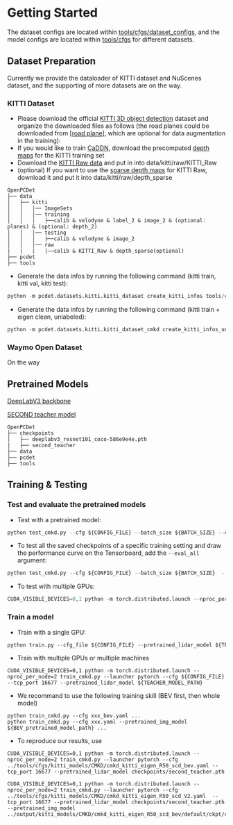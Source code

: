 # Getting Started
The dataset configs are located within [tools/cfgs/dataset_configs](../tools/cfgs/dataset_configs), 
and the model configs are located within [tools/cfgs](../tools/cfgs) for different datasets. 


## Dataset Preparation

Currently we provide the dataloader of KITTI dataset and NuScenes dataset, and the supporting of more datasets are on the way.  

### KITTI Dataset
* Please download the official [KITTI 3D object detection](http://www.cvlibs.net/datasets/kitti/eval_object.php?obj_benchmark=3d) dataset and organize the downloaded files as follows (the road planes could be downloaded from [[road plane]](https://drive.google.com/file/d/1d5mq0RXRnvHPVeKx6Q612z0YRO1t2wAp/view?usp=sharing), which are optional for data augmentation in the training):
* If you would like to train [CaDDN](../tools/cfgs/kitti_models/CaDDN.yaml), download the precomputed [depth maps](https://drive.google.com/file/d/1qFZux7KC_gJ0UHEg-qGJKqteE9Ivojin/view?usp=sharing) for the KITTI training set
* Download the [KITTI Raw data](https://www.cvlibs.net/datasets/kitti/raw_data.php) and put in into data/kitti/raw/KITTI_Raw
* (optional) If you want to use the [sparse depth maps](https://www.cvlibs.net/datasets/kitti/eval_depth_all.php) for KITTI Raw, download it and put it into data/kitti/raw/depth_sparse

```
OpenPCDet
├── data
│   ├── kitti
│   │   │── ImageSets
│   │   │── training
│   │   │   ├──calib & velodyne & label_2 & image_2 & (optional: planes) & (optional: depth_2)
│   │   │── testing
│   │   │   ├──calib & velodyne & image_2
│   │   │── raw
|   |   |   |——calib & KITTI_Raw & depth_sparse(optional)
├── pcdet
├── tools
```

* Generate the data infos by running the following command (kitti train, kitti val, kitti test): 
```python 
python -m pcdet.datasets.kitti.kitti_dataset create_kitti_infos tools/cfgs/dataset_configs/kitti_dataset.yaml
```

* Generate the data infos by running the following command (kitti train + eigen clean, unlabeled):
```python 
python -m pcdet.datasets.kitti.kitti_dataset_cmkd create_kitti_infos_unlabel tools/cfgs/dataset_configs/kitti_dataset.yaml
```
### Waymo Open Dataset
<!-- * Please download the official [Waymo Open Dataset](https://waymo.com/open/download/), 
including the training data `training_0000.tar~training_0031.tar` and the validation 
data `validation_0000.tar~validation_0007.tar`.
* Unzip all the above `xxxx.tar` files to the directory of `data/waymo/raw_data` as follows (You could get 798 *train* tfrecord and 202 *val* tfrecord ):  
```
OpenPCDet
├── data
│   ├── waymo
│   │   │── ImageSets
│   │   │── raw_data
│   │   │   │── segment-xxxxxxxx.tfrecord
|   |   |   |── ...
|   |   |── waymo_processed_data_v0_5_0
│   │   │   │── segment-xxxxxxxx/
|   |   |   |── ...
│   │   │── waymo_processed_data_v0_5_0_gt_database_train_sampled_1/
│   │   │── waymo_processed_data_v0_5_0_waymo_dbinfos_train_sampled_1.pkl
│   │   │── waymo_processed_data_v0_5_0_gt_database_train_sampled_1_global.npy (optional)
│   │   │── waymo_processed_data_v0_5_0_infos_train.pkl (optional)
│   │   │── waymo_processed_data_v0_5_0_infos_val.pkl (optional)
├── pcdet
├── tools
```
* Install the official `waymo-open-dataset` by running the following command: 
```shell script
pip3 install --upgrade pip
# tf 2.0.0
pip3 install waymo-open-dataset-tf-2-5-0 --user
```

* Extract point cloud data from tfrecord and generate data infos by running the following command (it takes several hours, 
and you could refer to `data/waymo/waymo_processed_data_v0_5_0` to see how many records that have been processed): 
```python 
python -m pcdet.datasets.waymo.waymo_dataset --func create_waymo_infos \
    --cfg_file tools/cfgs/dataset_configs/waymo_dataset.yaml
```

Note that you do not need to install `waymo-open-dataset` if you have already processed the data before and do not need to evaluate with official Waymo Metrics.  -->
On the way

## Pretrained Models
[DeepLabV3 backbone](https://download.pytorch.org/models/deeplabv3_resnet101_coco-586e9e4e.pth) 

[SECOND teacher model](https://drive.google.com/file/d/1DE0F0ZVoFUPcRQcZ4Ali3Q2hUpe9tjSo/view?usp=share_link)

```
OpenPCDet
├── checkpoints
│   ├── deeplabv3_resnet101_coco-586e9e4e.pth
|   ├── second_teacher
├── data
├── pcdet
├── tools
```

## Training & Testing


### Test and evaluate the pretrained models
* Test with a pretrained model: 
```python
python test_cmkd.py --cfg ${CONFIG_FILE} --batch_size ${BATCH_SIZE} --ckpt ${CKPT}
```

* To test all the saved checkpoints of a specific training setting and draw the performance curve on the Tensorboard, add the `--eval_all` argument: 
```python
python test_cmkd.py --cfg ${CONFIG_FILE} --batch_size ${BATCH_SIZE}  --ckpt_dir ${CKPT_DIR}  --eval_all
```

* To test with multiple GPUs:
```python
CUDA_VISIBLE_DEVICES=0,1 python -m torch.distributed.launch --nproc_per_node=2 test_cmkd.py --launcher pytorch --cfg ${CONFIG_FILE} --tcp_port 16677 --ckpt ${CKPT}
```


### Train a model

* Train with a single GPU:
```python
python train.py --cfg_file ${CONFIG_FILE} --pretrained_lidar_model ${TEACHER_MODEL_PATH}
```

* Train with multiple GPUs or multiple machines
```
CUDA_VISIBLE_DEVICES=0,1 python -m torch.distributed.launch --nproc_per_node=2 train_cmkd.py --launcher pytorch --cfg ${CONFIG_FILE} --tcp_port 16677 --pretrained_lidar_model ${TEACHER_MODEL_PATH}
```

* We recommand to use the following training skill (BEV first, then whole model)
```
python train_cmkd.py --cfg xxx_bev.yaml ...
python train_cmkd.py --cfg xxx.yaml --pretrained_img_model ${BEV_pretrained_model_path} ...
```

* To reproduce our results, use
```
CUDA_VISIBLE_DEVICES=0,1 python -m torch.distributed.launch --nproc_per_node=2 train_cmkd.py --launcher pytorch --cfg ../tools/cfgs/kitti_models/CMKD/cmkd_kitti_eigen_R50_scd_bev.yaml --tcp_port 16677 --pretrained_lidar_model checkpoints/second_teacher.pth

CUDA_VISIBLE_DEVICES=0,1 python -m torch.distributed.launch --nproc_per_node=2 train_cmkd.py --launcher pytorch --cfg ../tools/cfgs/kitti_models/CMKD/cmkd_kitti_eigen_R50_scd_V2.yaml  --tcp_port 16677 --pretrained_lidar_model checkpoints/second_teacher.pth
--pretrained_img_model ../output/kitti_models/CMKD/cmkd_kitti_eigen_R50_scd_bev/default/ckpt/checkpoint_epoch_30.pth
```
